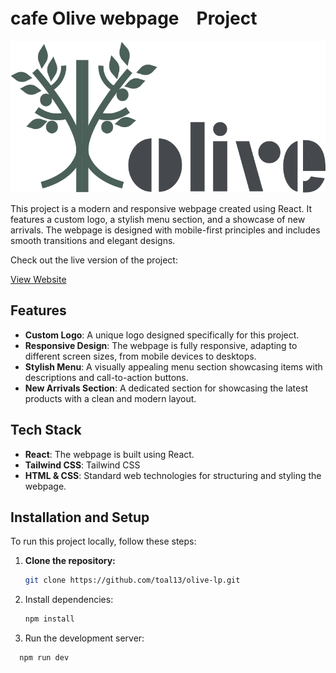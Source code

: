 # cafe Olive webpage　Project

![Logo](./src/assets/olive.png)

This project is a modern and responsive webpage created using React. It features a custom logo, a stylish menu section, and a showcase of new arrivals. The webpage is designed with mobile-first principles and includes smooth transitions and elegant designs.

Check out the live version of the project:

[View Website](https://cafeolive.netlify.app/)

## Features

- **Custom Logo**: A unique logo designed specifically for this project.
- **Responsive Design**: The webpage is fully responsive, adapting to different screen sizes, from mobile devices to desktops.
- **Stylish Menu**: A visually appealing menu section showcasing items with descriptions and call-to-action buttons.
- **New Arrivals Section**: A dedicated section for showcasing the latest products with a clean and modern layout.

## Tech Stack

- **React**: The webpage is built using React.
- **Tailwind CSS**: Tailwind CSS
- **HTML & CSS**: Standard web technologies for structuring and styling the webpage.

## Installation and Setup

To run this project locally, follow these steps:

1. **Clone the repository:**

   ```bash
   git clone https://github.com/toal13/olive-lp.git
   ```

2. Install dependencies:

   ```bash
   npm install
   ```

3. Run the development server:

```bash
  npm run dev
```

